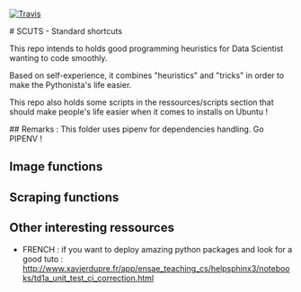 
[![Travis](https://travis-ci.org/sdpython/scuts.svg?branch=master)](https://travis-ci.org/sdpython/scuts)


# SCUTS - Standard shortcuts

This repo intends to holds good programming heuristics for Data Scientist wanting to code smoothly.

Based on self-experience, it combines "heuristics" and "tricks" in order to make the Pythonista's life easier. 

This repo also holds some scripts in the ressources/scripts section that should make people's life easier when it comes to installs on Ubuntu !

## Remarks : 
This folder uses pipenv for dependencies handling. Go PIPENV ! 

## Image functions

## Scraping functions

## Other interesting ressources 

- FRENCH : if you want to deploy amazing python packages and look for a good tuto : http://www.xavierdupre.fr/app/ensae_teaching_cs/helpsphinx3/notebooks/td1a_unit_test_ci_correction.html
